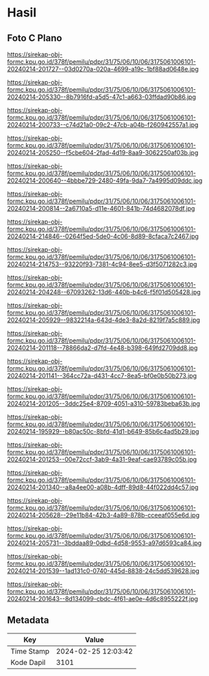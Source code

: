 # Hasil

## Foto C Plano

https://sirekap-obj-formc.kpu.go.id/378f/pemilu/pdpr/31/75/06/10/06/3175061006101-20240214-201727--03d0270a-020a-4699-a19c-1bf88ad0648e.jpg

https://sirekap-obj-formc.kpu.go.id/378f/pemilu/pdpr/31/75/06/10/06/3175061006101-20240214-205330--8b7916fd-a5d5-47c1-a663-03ffdad90b86.jpg

https://sirekap-obj-formc.kpu.go.id/378f/pemilu/pdpr/31/75/06/10/06/3175061006101-20240214-200733--c74d21a0-09c2-47cb-a04b-f260942557a1.jpg

https://sirekap-obj-formc.kpu.go.id/378f/pemilu/pdpr/31/75/06/10/06/3175061006101-20240214-205250--f5cbe604-2fad-4d19-8aa9-3062250af03b.jpg

https://sirekap-obj-formc.kpu.go.id/378f/pemilu/pdpr/31/75/06/10/06/3175061006101-20240214-200640--4bbbe729-2480-49fa-9da7-7a4995d09ddc.jpg

https://sirekap-obj-formc.kpu.go.id/378f/pemilu/pdpr/31/75/06/10/06/3175061006101-20240214-200814--2a6710a5-d11e-4601-841b-74d4682078df.jpg

https://sirekap-obj-formc.kpu.go.id/378f/pemilu/pdpr/31/75/06/10/06/3175061006101-20240214-214846--0264f5ed-5de0-4c06-8d89-8cfaca7c2467.jpg

https://sirekap-obj-formc.kpu.go.id/378f/pemilu/pdpr/31/75/06/10/06/3175061006101-20240214-214753--93220f93-7381-4c94-8ee5-d3f5071282c3.jpg

https://sirekap-obj-formc.kpu.go.id/378f/pemilu/pdpr/31/75/06/10/06/3175061006101-20240214-204248--67093262-13d6-440b-b4c6-f5f01d505428.jpg

https://sirekap-obj-formc.kpu.go.id/378f/pemilu/pdpr/31/75/06/10/06/3175061006101-20240214-205929--9832214a-643d-4de3-8a2d-8219f7a5c889.jpg

https://sirekap-obj-formc.kpu.go.id/378f/pemilu/pdpr/31/75/06/10/06/3175061006101-20240214-201118--78866da2-d7fd-4e48-b398-649fd2709dd8.jpg

https://sirekap-obj-formc.kpu.go.id/378f/pemilu/pdpr/31/75/06/10/06/3175061006101-20240214-201141--364cc72a-d431-4cc7-8ea5-bf0e0b50b273.jpg

https://sirekap-obj-formc.kpu.go.id/378f/pemilu/pdpr/31/75/06/10/06/3175061006101-20240214-201205--3ddc25e4-8709-4051-a310-59783beba63b.jpg

https://sirekap-obj-formc.kpu.go.id/378f/pemilu/pdpr/31/75/06/10/06/3175061006101-20240214-195929--b80ac50c-8bfd-41d1-b649-85b6c4ad5b29.jpg

https://sirekap-obj-formc.kpu.go.id/378f/pemilu/pdpr/31/75/06/10/06/3175061006101-20240214-201253--00e72ccf-3ab9-4a31-9eaf-cae93789c05b.jpg

https://sirekap-obj-formc.kpu.go.id/378f/pemilu/pdpr/31/75/06/10/06/3175061006101-20240214-201340--a8a4ee00-a08b-4dff-89d8-44f022dd4c57.jpg

https://sirekap-obj-formc.kpu.go.id/378f/pemilu/pdpr/31/75/06/10/06/3175061006101-20240214-205628--29e11b84-42b3-4a89-878b-cceeaf055e6d.jpg

https://sirekap-obj-formc.kpu.go.id/378f/pemilu/pdpr/31/75/06/10/06/3175061006101-20240214-205731--3bddaa89-0dbd-4d58-9553-a97d6593ca84.jpg

https://sirekap-obj-formc.kpu.go.id/378f/pemilu/pdpr/31/75/06/10/06/3175061006101-20240214-201539--1ad131c0-0740-445d-8838-24c5dd539628.jpg

https://sirekap-obj-formc.kpu.go.id/378f/pemilu/pdpr/31/75/06/10/06/3175061006101-20240214-201643--8d134099-cbdc-4f61-ae0e-4d6c8955222f.jpg


## Metadata

| Key        | Value               |
| ---------- | ------------------- |
| Time Stamp | 2024-02-25 12:03:42 |
| Kode Dapil | 3101                |



